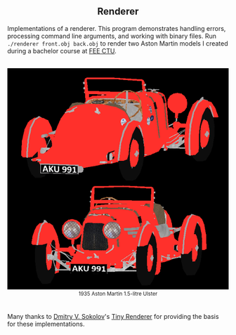 <!-- Renderer ----------------------------------------------------------------->

<div align="center">
  <h2>Renderer</h2>
</div>

Implementations of a renderer. This program demonstrates handling errors,
processing command line arguments, and working with binary files. Run
`./renderer front.obj back.obj` to render two Aston Martin models I created
during a bachelor course at [FEE CTU](https://fel.cvut.cz/en).
<br><br>

<div align="center">
  <img src="image.png" alt="Image of two renderer Aston Martins.">
  <br>
  <sup>1935 Aston Martin 1.5-litre Ulster</sup>
</div>
<br>

Many thanks to <a href="https://github.com/ssloy">Dmitry V. Sokolov</a>'s
<a href="https://github.com/ssloy/tinyrenderer">Tiny Renderer</a>
for providing the basis for these implementations.

<!----------------------------------------------------------------------------->
